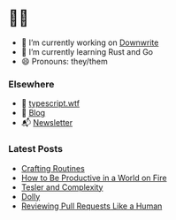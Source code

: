 # 🧑‍💻

- 🔭 I’m currently working on [Downwrite](https://github.com/charliewilco/downwrite)
- 🌱 I’m currently learning Rust and Go
- 😄 Pronouns: they/them

### Elsewhere

- 🤖 [typescript.wtf](https://typescript.wtf/)
- 📝 [Blog](https://charliewil.co/)
- 📬 [Newsletter](https://buttondown.email/charliewilco/)


### Latest Posts

<!--START_SECTION:feed-->
* [Crafting Routines](https:&#x2F;&#x2F;charliewil.co&#x2F;notes&#x2F;crafting-routines&#x2F;)
* [How to Be Productive in a World on Fire](https:&#x2F;&#x2F;charliewil.co&#x2F;notes&#x2F;world-on-fire&#x2F;)
* [Tesler and Complexity](https:&#x2F;&#x2F;charliewil.co&#x2F;notes&#x2F;teslers-law&#x2F;)
* [Dolly](https:&#x2F;&#x2F;charliewil.co&#x2F;notes&#x2F;dolly&#x2F;)
* [Reviewing Pull Requests Like a Human](https:&#x2F;&#x2F;charliewil.co&#x2F;writing&#x2F;pull-requests)
<!--END_SECTION:feed-->
